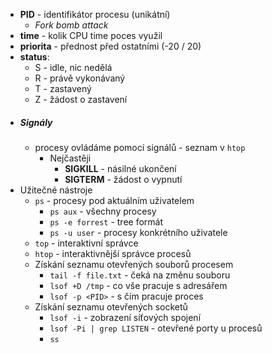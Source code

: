 - **PID** - identifikátor procesu (unikátní)
	- *Fork bomb attack*
- **time** - kolik CPU time poces využil
- **priorita** - přednost před ostatními (-20 / 20)
- **status**:
	- S - idle, nic nedělá
	- R - právě vykonávaný
	- T - zastavený
	- Z - žádost o zastavení
- ##### Signály
	- procesy ovládáme pomocí signálů - seznam v `htop`
		- Nejčastěji 
			- **SIGKILL** - násilné ukončení
			- **SIGTERM** - žádost o vypnutí
- Užitečné nástroje
	- `ps` - procesy pod aktuálním uživatelem
		- `ps aux` - všechny procesy
		- `ps -e forrest` - tree formát
		- `ps -u user` - procesy konkrétního uživatele
	- `top` - interaktivní správce
	- `htop` - interaktivnější správce procesů
	- Získání seznamu otevřených souborů procesem
		- `tail -f file.txt` - čeká na změnu souboru
		- `lsof +D /tmp` - co vše pracuje s adresářem
		- `lsof -p <PID>` - s čím pracuje proces
	- Získání seznamu otevřených socketů
		- `lsof -i` - zobrazení síťových spojení
		- `lsof -Pi | grep LISTEN` - otevřené porty u procesů
		- `ss`